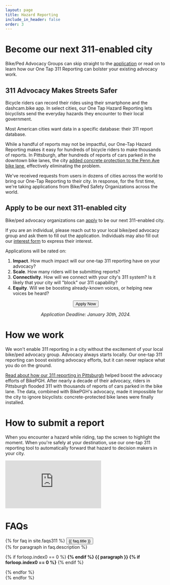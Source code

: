 ```yaml
---
layout: page
title: Hazard Reporting
include_in_header: false
order: 3
---
```


# Become our next 311-enabled city

Bike/Ped Advocacy Groups can skip straight to the [application](/311application) or read on to learn how our One Tap 311 Reporting can bolster your existing advocacy work.

## 311 Advocacy Makes Streets Safer

Bicycle riders can record their rides using their smartphone and the dashcam.bike app.
In select cities, our One Tap Hazard Reporting lets bicyclists send the everyday hazards they encounter to their local government.

Most American cities want data in a specific database: their 311 report database.

While a handful of reports may not be impactful, our One-Tap Hazard Reporting makes it easy for hundreds of bicycle riders to make thousands of reports.
In Pittsburgh, after hundreds of reports of cars parked in the downtown bike lanes, the city [added concrete protection to the Penn Ave bike lane](https://www.pghcitypaper.com/news/advocates-celebrate-city-funding-for-penn-avenue-bike-lane-upgrades-23023598), effectively eliminating the problem.

We've received requests from users in dozens of cities across the world to bring our One-Tap Reporting to their city.
In response, for the first time, we're taking applications from Bike/Ped Safety Organizations across the world.

## Apply to be our next 311-enabled city
Bike/ped advocacy organizations can [apply](/311application) to be our next 311-enabled city.

If you are an individual, please reach out to your local bike/ped advocacy group and ask them to fill out the application. Individuals may also fill out our [interest form](/311requestform) to express their interest.


Applications will be rated on:
1. **Impact**. How much impact will our one-tap 311 reporting have on your advocacy?
2. **Scale**. How many riders will be submitting reports?
3. **Connectivity**. How will we connect with your city's 311 system? Is it likely that your city will "block" our 311 capability?
4. **Equity**. Will we be boosting already-known voices, or helping new voices be heard?


<center>
<a href="/311application">
  <button class="buyAmazonButton bigButton">Apply Now</button>
</a>
<p>
    <i>Application Deadline: January 30th, 2024.</i>
</p>
</center>

# How we work
We won't enable 311 reporting in a city without the excitement of your local bike/ped advocacy group. Advocacy always starts locally. Our one-tap 311 reporting can boost existing advocacy efforts, but it can never replace what you do on the ground.

[Read about how our 311 reporting in Pittsburgh](https://www.pghcitypaper.com/news/advocates-celebrate-city-funding-for-penn-avenue-bike-lane-upgrades-23023598) helped boost the advocacy efforts of BikePGH. After nearly a decade of their advocacy, riders in Pittsburgh flooded 311 with thousands of reports of cars parked in the bike lane. The data, combined with BikePGH's advocacy, made it impossible for the city to ignore bicyclists: concrete-protected bike lanes were finally installed.


# How to submit a report
When you encounter a hazard while riding, tap the screen to highlight the moment.
When you're safely at your destination, use our one-tap 311 reporting tool to automatically forward that hazard to decision makers in your city.

<iframe class="youtubeVideo" src="https://www.youtube.com/embed/4k7kqJt_1Vs?si=LrTZ56xOoWlqFrF6" title="YouTube video player" frameborder="0" allow="accelerometer; autoplay; clipboard-write; encrypted-media; gyroscope; picture-in-picture; web-share" allowfullscreen></iframe>

# FAQs
<div id="faqs">
    {% for faq in site.faqs311 %}
        <button class="accordion">
            <span class="fa-stack fa-1x">
                <i class="iconBack fas fa-circle fa-stack-2x"></i>
                <i class="iconTop fas fa-{{ faq.fontawesome_icon_name }} fa-stack-1x"></i>
            </span>
            {{ faq.title }}
        </button>
        <div class="panel">
            {% for paragraph in faq.description %}
                <p>
                    {% if forloop.index0 == 0 %}<b> {% endif %}
                        {{ paragraph }}
                    {% if forloop.index0 == 0 %}</b> {% endif %}
                </p>
            {% endfor %}
        </div>
    {% endfor %}
</div>
<script src="/assets/accordion.js"></script>
